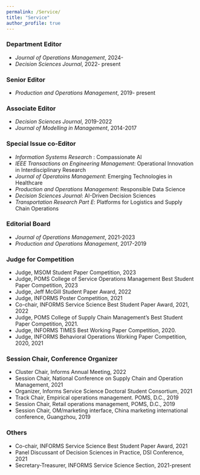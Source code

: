 ```yaml
---
permalink: /Service/
title: "Service"
author_profile: true
---
```



### Department Editor

* <i> Journal of Operations Management</i>, 2024-
* <i> Decision Sciences Journal</i>, 2022- present

### Senior Editor

* <i>Production and Operations Management</i>, 2019- present


### Associate Editor

* <i>Decision Sciences Journal</i>, 2019-2022
* <i>Journal of Modelling in Management</i>, 2014-2017


### Special Issue co-Editor

* <i>Information Systems Research </i>: Compassionate AI
* <i>IEEE Transactions on Engineering Management</i>: Operational Innovation in Interdisciplinary Research
* <i>Journal of Operatoins Management</i>: Emerging Technologies in Healthcare  
* <i>Production and Operations Management</i>: Responsible Data Science 
* <i>Decision Sciences Journal</i>: AI-Driven Decision Sciences
* <i>Transportation Research Part E</i>: Platforms for Logistics and Supply Chain Operations  

### Editorial Board

* <i>Journal of Operations Management</i>, 2021-2023
* <i>Production and Operations Management</i>, 2017-2019


### Judge for Competition

* Judge, MSOM Student Paper Competition, 2023
* Judge, POMS College of Service Operations Management Best Student Paper Competition, 2023
* Judge, Jeff McGill Student Paper Award, 2022
* Judge, INFORMS Poster Competition, 2021
* Co-chair, INFORMS Service Science Best Student Paper Award, 2021, 2022
* Judge, POMS College of Supply Chain Management’s Best Student Paper Competition, 2021.
* Judge, INFORMS TIMES Best Working Paper Competition, 2020. 
* Judge, INFORMS Behavioral Operations Working Paper Competition, 2020, 2021


### Session Chair, Conference Organizer

* Cluster Chair, Informs Annual Meeting, 2022
* Session Chair, National Conference on Supply Chain and Operation Management, 2021
* Organizer, Informs Service Science Doctoral Student Consortium, 2021 
* Track Chair, Empirical operations management.  POMS, D.C., 2019
* Session Chair, Retail operations management, POMS, D.C., 2019
* Session Chair, OM/marketing interface, China marketing international conference, Guangzhou, 2019


### Others
* Co-chair, INFORMS Service Science Best Student Paper Award, 2021
* Panel Discussant of Decision Sciences in Practice, DSI Conference, 2021 
* Secretary-Treasurer, INFORMS Service Science Section, 2021-present 
